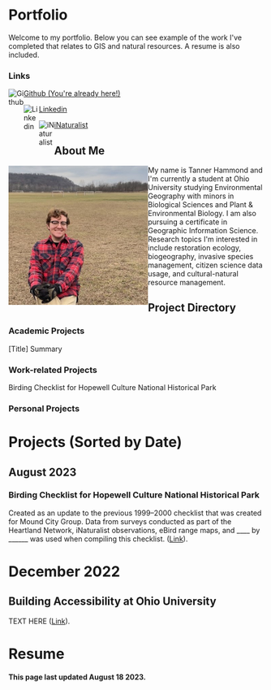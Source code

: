 # Portfolio
Welcome to my portfolio. Below you can see example of the work I've completed that relates to GIS and natural resources. A resume is also included. 

### Links
<img align="left" src="https://github.githubassets.com/images/modules/dashboard/onboarding/gh-desktop.png" alt="Github" width="30"/> [Github (You're already here!)](https://github.com/oxyppgyn/Portfolio/edit/main/README.md)

<img align="left" src="https://upload.wikimedia.org/wikipedia/commons/thumb/c/ca/LinkedIn_logo_initials.png/800px-LinkedIn_logo_initials.png" alt="Linkedin" width="30"/> [Linkedin](https://www.linkedin.com/in/tannerkhfyg/)  

<img align="left" src="https://upload.wikimedia.org/wikipedia/en/7/76/INaturalist_logo.png" alt="iNaturalist" width="30"/> [iNaturalist](https://www.inaturalist.org/people/5752149)

## About Me
<img align="left" src="https://github.com/oxyppgyn/Portfolio/blob/main/Images/Self.png" alt="Me :)" width="275"/>
My name is Tanner Hammond and I'm currently a student at Ohio University studying Environmental Geography with minors in Biological Sciences and Plant & Environmental Biology. I am also pursuing a certificate in Geographic Information Science. Research topics I'm interested in include restoration ecology, biogeography, invasive species management, citizen science data usage, and cultural-natural resource management. 

## Project Directory
### Academic Projects
[Title]
Summary
### Work-related Projects
Birding Checklist for Hopewell Culture National Historical Park

### Personal Projects

# Projects (Sorted by Date)
## August 2023
### Birding Checklist for Hopewell Culture National Historical Park
Created as an update to the previous 1999–2000 checklist that was created for Mound City Group. Data from surveys conducted as part of the Heartland Network, iNaturalist observations, eBird range maps, and ____ by ______ was used when compiling this checklist. ([Link](URL)).
# December 2022
## Building Accessibility at Ohio University
TEXT HERE
([Link](https://github.com/oxyppgyn/Building-Accessibility-OU)).
# Resume





#### This page last updated August 18 2023.
